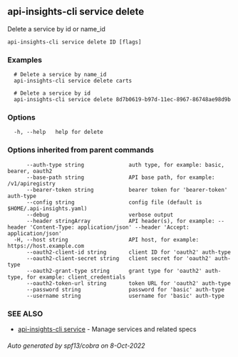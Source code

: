 ## api-insights-cli service delete

Delete a service by id or name_id

```
api-insights-cli service delete ID [flags]
```

### Examples

```
  # Delete a service by name_id
  api-insights-cli service delete carts

  # Delete a service by id
  api-insights-cli service delete 8d7b0619-b97d-11ec-8967-86748ae98d9b
```

### Options

```
  -h, --help   help for delete
```

### Options inherited from parent commands

```
      --auth-type string              auth type, for example: basic, bearer, oauth2
      --base-path string              API base path, for example: /v1/apiregistry
      --bearer-token string           bearer token for 'bearer-token' auth-type
      --config string                 config file (default is $HOME/.api-insights.yaml)
      --debug                         verbose output
      --header stringArray            API header(s), for example: --header 'Content-Type: application/json' --header 'Accept: application/json'
  -H, --host string                   API host, for example: https://host.example.com
      --oauth2-client-id string       client ID for 'oauth2' auth-type
      --oauth2-client-secret string   client secret for 'oauth2' auth-type
      --oauth2-grant-type string      grant type for 'oauth2' auth-type, for example: client_credentials
      --oauth2-token-url string       token URL for 'oauth2' auth-type
      --password string               password for 'basic' auth-type
      --username string               username for 'basic' auth-type
```

### SEE ALSO

* [api-insights-cli service](api-insights-cli_service.md)	 - Manage services and related specs

###### Auto generated by spf13/cobra on 8-Oct-2022
